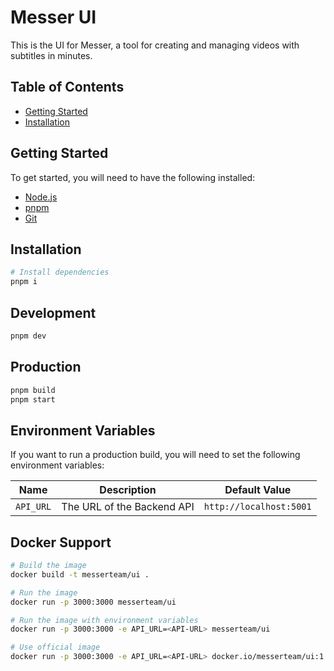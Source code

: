 # Messer UI

This is the UI for Messer, a tool for creating and managing videos with subtitles in minutes.

## Table of Contents

- [Getting Started](#getting-started)
- [Installation](#installation)

## Getting Started

To get started, you will need to have the following installed:

- [Node.js](https://nodejs.org/en/)
- [pnpm](https://pnpm.io/)
- [Git](https://git-scm.com/)

## Installation

```bash
# Install dependencies
pnpm i
```

## Development

```bash
pnpm dev
```

## Production

```bash
pnpm build
pnpm start
```

## Environment Variables

If you want to run a production build, you will need to set the following environment variables:

| Name      | Description                | Default Value           |
| --------- | -------------------------- | ----------------------- |
| `API_URL` | The URL of the Backend API | `http://localhost:5001` |

## Docker Support

```bash
# Build the image
docker build -t messerteam/ui .

# Run the image
docker run -p 3000:3000 messerteam/ui

# Run the image with environment variables
docker run -p 3000:3000 -e API_URL=<API-URL> messerteam/ui

# Use official image
docker run -p 3000:3000 -e API_URL=<API-URL> docker.io/messerteam/ui:1.0
```
